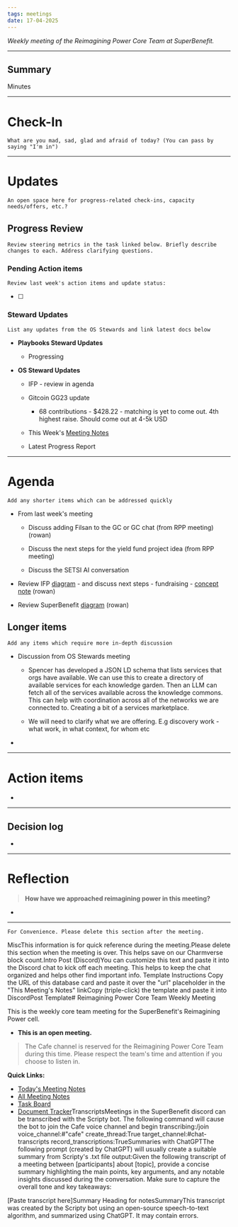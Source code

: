 ```yaml
---
tags: meetings
date: 17-04-2025
---
```

_Weekly meeting of the Reimagining Power Core Team at SuperBenefit._

---

## Summary

Minutes 

---

# Check-In

`What are you mad, sad, glad and afraid of today? (You can pass by saying "I'm in")`

---

# Updates

`An open space here for progress-related check-ins, capacity needs/offers, etc.?`

## Progress Review

`Review steering metrics in the task linked below. Briefly describe changes to each. Address clarifying questions.`

   

### Pending Action items

`Review last week's action items and update status:`

- [ ]  

### Steward Updates

`List any updates from the OS Stewards and link latest docs below`

- **Playbooks Steward Updates**

  - Progressing

- **OS Steward Updates**

  - IFP - review in agenda

  - Gitcoin GG23 update

    - 68 contributions - $428.22 - matching is yet to come out. 4th highest raise. Should come out at 4-5k USD

  - This Week's [Meeting Notes](https://app.charmverse.io/superbenefit/os-stewards-meeting-35-15-4-25-21228105673980524)

  - Latest Progress Report

---

# Agenda

`Add any shorter items which can be addressed quickly`

- From last week's meeting 

  - Discuss adding Filsan to the GC or GC chat (from RPP meeting) (rowan)

  - Discuss the next steps for the yield fund project idea (from RPP meeting) 

  - Discuss the SETSI AI conversation 

- Review IFP [diagram](https://www.figma.com/board/ct2DHgl4NjNEyqOadB13ml/Reimagining-Power---Project-Planning?node-id=0-1&t=ZYr6TENCupV8rlD1-1) - and discuss next steps - fundraising - [concept note](https://app.charmverse.io/superbenefit/infinite-front-porch-concept-note-8671287658579254) (rowan)

- Review SuperBenefit [diagram](https://www.figma.com/board/ct2DHgl4NjNEyqOadB13ml/Reimagining-Power---Project-Planning?node-id=0-1&t=ZYr6TENCupV8rlD1-1) (rowan)

## Longer items

`Add any items which require more in-depth discussion`

- Discussion from OS Stewards meeting 

  - Spencer has developed a JSON LD schema that lists services that orgs have available. We can use this to create a directory of available services for each knowledge garden. Then an LLM can fetch all of the services available across the knowledge commons. This can help with coordination across all of the networks we are connected to. Creating a bit of a services marketplace. 

  - We will need to clarify what we are offering. E.g discovery work - what work, in what context, for whom etc

- 

---

# Action items

- 

---

## Decision log

-    

---

# Reflection 

> **How have we approached reimagining power in this meeting?**

-  

---

`For Convenience. Please delete this section after the meeting.`

MiscThis information is for quick reference during the meeting.Please delete this section when the meeting is over. This helps save on our Charmverse block count.Intro Post (Discord)You can customize this text and paste it into the Discord chat to kick off each meeting. This helps to keep the chat organized and helps other find important info. Template Instructions Copy the URL of this database card and paste it over the "url" placeholder in the "This Meeting's Notes" linkCopy (triple-click) the template and paste it into DiscordPost Template# Reimagining Power Core Team Weekly Meeting

This is the weekly core team meeting for the SuperBenefit's Reimagining Power cell.

- __This is an **open** meeting.__  
> The Cafe channel is reserved for the Reimagining Power Core Team during this time. Please respect the team's time and attention if you choose to listen in.

**Quick Links:**
- [Today's Meeting Notes](url)  
- [All Meeting Notes](https://app.charmverse.io/superbenefit/meeting-notes-reimagining-power-9995214806368862)  
- [Task Board](https://app.charmverse.io/superbenefit/task-board-reimagining-power-18270894134568505)
- [Document Tracker](https://app.charmverse.io/superbenefit/documents-reimagining-power-8236079332321762)TranscriptsMeetings in the SuperBenefit discord can be transcribed with the Scripty bot. The following command will cause the bot to join the Cafe voice channel and begin transcribing:/join voice_channel:#"cafe" create_thread:True target_channel:#chat-transcripts record_transcriptions:TrueSummaries with ChatGPTThe following prompt (created by ChatGPT) will usually create a suitable summary from Scripty's .txt file output:Given the following transcript of a meeting between [participants] about [topic], provide a concise summary highlighting the main points, key arguments, and any notable insights discussed during the conversation. Make sure to capture the overall tone and key takeaways:

[Paste transcript here]Summary Heading for notesSummaryThis transcript was created by the Scripty bot using an open-source speech-to-text algorithm, and summarized using ChatGPT. It may contain errors.<Paste summary here>

# 
